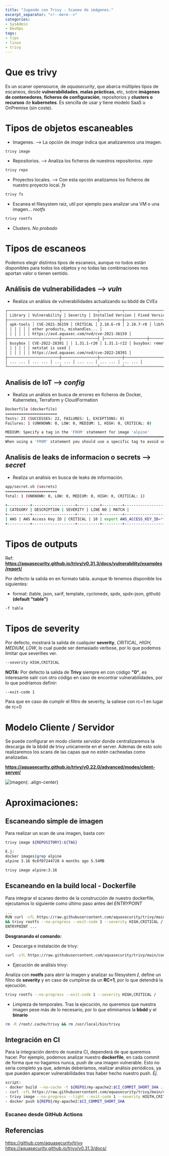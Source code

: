 ```yaml
---
title: "Jugando con Trivy - Scaneo de imágenes."
excerpt_separator: "<!--more-->"
categories:
- SysAdmin
- DevOps
tags:
- tips
- linux
- trivy
---
```

# Que es trivy
Es un scaner opensource, de *aquasecurity*, que abarca múltiples tipos de escaneos, desde **vulnerabilidades**, **malas prácticas**, etc, sobre **imágenes de contenedores**, **ficheros de configuración**, repositorios y **clusters o recursos** de **kubernetes**.
Es sencilla de usar y tiene modelo SaaS u OnPremise (sin coste).
<!--more-->

# Tipos de objetos escaneables
- Imagenes. --> La opción de *image* indica que analizaremos una imagen. 
```bash
trivy image
```
- Repositorios. --> Analiza los ficheros de nuestros repositorios. *repo*
```bash
trivy repo
```
- Proyectos locales. --> Con esta opción analizamos los ficheros de nuestro proyecto local. *fs*
```bash
trivy fs
```
- Escanea el filesystem raiz, util por ejemplo para analizar una VM o una imagen... *rootfs*
```bash
trivy rootfs
```
- Clusters. *No probado*

# Tipos de escaneos

Podemos elegir distintos tipos de escaneos, aunque no todos están disponibles para todos los objetos y no todas las combinaciones nos aportan valor o tienen sentido.

## Análisis de vulnerabilidades --> *vuln*
- Realiza un análisis de vulnerabilidades actualizando su bbdd de CVEs

```bash
┌───────────────────────┬────────────────┬──────────┬───────────────────┬──────────────────┬─────────────────────────────────────────────────────────────┐
│ Library │ Vulnerability │ Severity │ Installed Version │ Fixed Version │ Title │
├───────────────────────┼────────────────┼──────────┼───────────────────┼──────────────────┼─────────────────────────────────────────────────────────────┤
│ apk-tools │ CVE-2021-36159 │ CRITICAL │ 2.10.6-r0 │ 2.10.7-r0 │ libfetch before 2021-07-26, as used in apk-tools, xbps, and │
│ │ │ │ │ │ other products, mishandles... │
│ │ │ │ │ │ https://avd.aquasec.com/nvd/cve-2021-36159 │
├───────────────────────┼────────────────┤ ├───────────────────┼──────────────────┼─────────────────────────────────────────────────────────────┤
│ busybox │ CVE-2022-28391 │ │ 1.31.1-r20 │ 1.31.1-r22 │ busybox: remote attackers may execute arbitrary code if │
│ │ │ │ │ │ netstat is used │
│ │ │ │ │ │ https://avd.aquasec.com/nvd/cve-2022-28391 │
├───────────────────────┼────────────────┼──────────┼───────────────────┼──────────────────┼─────────────────────────────────────────────────────────────┤
│ ... ... │ ... ... │ ... ... │ ... ... │ ... ... │ ... ... │
└───────────────────────┴────────────────┴──────────┴───────────────────┴──────────────────┴─────────────────────────────────────────────────────────────┘
```

## Analisis de IoT --> *config*

- Realiza un análisis en busca de errores en ficheros de Docker, Kubernetes, Terraform y CloudFormation

```bash
Dockerfile (dockerfile)
=======================
Tests: 23 (SUCCESSES: 22, FAILURES: 1, EXCEPTIONS: 0)
Failures: 1 (UNKNOWN: 0, LOW: 0, MEDIUM: 1, HIGH: 0, CRITICAL: 0)

MEDIUM: Specify a tag in the 'FROM' statement for image 'alpine'
══════════════════════════════════════════════════════════════════════════════════════════════════════════════════════
When using a 'FROM' statement you should use a specific tag to avoid uncontrolled behavior when the image is updated.
```

## Analisis de leaks de informacion o secrets --> *secret*

- Realiza un análisis en busca de leaks de información.

```bash
app/secret.sh (secrets)
=======================
Total: 1 (UNKNOWN: 0, LOW: 0, MEDIUM: 0, HIGH: 0, CRITICAL: 1)

+----------+-------------------+----------+---------+--------------------------------+
| CATEGORY | DESCRIPTION | SEVERITY | LINE NO | MATCH |
+----------+-------------------+----------+---------+--------------------------------+
| AWS | AWS Access Key ID | CRITICAL | 10 | export AWS_ACCESS_KEY_ID=***** |
+----------+-------------------+----------+---------+--------------------------------+
```

# Tipos de outputs
Ref: **https://aquasecurity.github.io/trivy/v0.31.3/docs/vulnerability/examples/report/**

Por defecto la salida en en formato tabla. aunque tb tenemos disponible los siguientes:
- format: (table, json, sarif, template, cyclonedx, spdx, spdx-json, github) **(default "table")**
```bash
-f table
```

# Tipos de severity
Por defecto, mostrará la salida de cualquier **severity**, *CRITICAL, HIGH, MEDIUM, LOW*, lo cual puede ser demasiado verbose, por lo que podemos limitar que severities ver.
```bash
--severity HIGH,CRITICAL
```
**NOTA:** Por defecto la salida de **Trivy** siempre en con código **"0"**, es interesante salir con otro código en caso de encontrar vulnerabilidades, por lo que podríamos definir:
```bash
--exit-code 1
```
Para que en caso de cumplir el filtro de severity, la saliese con rc=1 en lugar de rc=0

# Modelo Cliente / Servidor
Se puede configurar en modo cliente servidor donde centralizaremos la descarga de la bbdd de trivy unicamente en el server. Ademas de esto solo realizaremos los scans de las capas que no estén cacheadas como analizadas.

**https://aquasecurity.github.io/trivy/v0.22.0/advanced/modes/client-server/**

![imagen]({{'https://malambra.github.io/docs/images/client-server.png'|absolute_url}}){: .align-center}

# Aproximaciones:

## Escaneando simple de imagen
Para realizar un scan de una imagen, basta con:
```bash
trivy image ${REPOSITORY}:${TAG}

E.j:
docker images|grep alpine
alpine 3.16 9c6f07244728 4 months ago 5.54MB

trivy image alpine:3.16

```
## Escaneando en la build local - Dockerfile
Para integrar el scaneo dentro de la construcción de nuestro dockerfile, ejecutamos lo siguiente como último paso antes del *ENTRYPOINT*
```bash
...
RUN curl -sfL https://raw.githubusercontent.com/aquasecurity/trivy/main/contrib/install.sh | sh -s -- -b /usr/local/bin \
&& trivy rootfs --no-progress --exit-code 1 --severity HIGH,CRITICAL / && rm -R /root/.cache/trivy && rm /usr/local/bin/trivy
ENTRYPOINT ...
```
**Desgranando el comando:**
- Descarga e instalación de trivy:
```bash
curl -sfL https://raw.githubusercontent.com/aquasecurity/trivy/main/contrib/install.sh | sh -s -- -b /usr/local/bin \
```

- Ejecución de análisis trivy:

Analiza con **rootfs** para abrir la imagen y analizar su filesystem **/**, define un filtro de **severity** y en caso de cumplirse da un **RC=1**, por lo que detendrá la ejecución.
```bash
trivy rootfs --no-progress --exit-code 1 --severity HIGH,CRITICAL / 
```

- Limpieza de temporales.
Tras la ejecución, no queremos que nuestra imagen pese más de lo necesario, por lo que eliminamos la **bbdd** y el **binario**
```bash
rm -R /root/.cache/trivy && rm /usr/local/bin/trivy
```
## Integración en CI
Para la integración dentro de nuestra CI, dependerá de que queremos hacer. Por ejemplo, podemos analizar nuestro **dockerfile**, en cada commit de forma que no hagamos nunca, push de una imagen vulnerable. Esto no seria completo ya que, además deberíamos, realizar análisis periódicos, ya que pueden aparecer vulnerabilidades tras haber hecho nuestro push.
*Ej.*
```bash
script:
- docker build --no-cache -t ${REPO}/my-apache2:$CI_COMMIT_SHORT_SHA .
- curl -sfL https://raw.githubusercontent.com/aquasecurity/trivy/main/contrib/install.sh | sh -s -- -b /usr/local/bin \ 
- trivy image --no-progress --light --exit-code 1 --severity HIGTH,CRITICAL ${REPO}/my-apache2:$CI_COMMIT_SHORT_SHA
- docker push ${REPO}/my-apache2:$CI_COMMIT_SHORT_SHA

```

### Escaneo desde GitHub Actions
## Referencias
https://github.com/aquasecurity/trivy
https://aquasecurity.github.io/trivy/v0.31.3/docs/